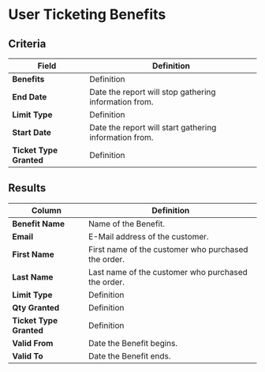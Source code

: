 # User Ticketing Benefits

## Criteria

| **Field** | **Definition** |
| --- | --- |
| **Benefits** | Definition |
| **End Date** | Date the report will stop gathering information from. |
| **Limit Type** | Definition |
| **Start Date** | Date the report will start gathering information from. |
| **Ticket Type Granted** | Definition |

## Results

| **Column** | **Definition** |
| --- | --- |
| **Benefit Name** | Name of the Benefit. |
| **Email** | E-Mail address of the customer. |
| **First Name** | First name of the customer who purchased the order. |
| **Last Name** | Last name of the customer who purchased the order. |
| **Limit Type** | Definition |
| **Qty Granted** | Definition |
| **Ticket Type Granted** | Definition |
| **Valid From** | Date the Benefit begins. |
| **Valid To** | Date the Benefit ends. |

